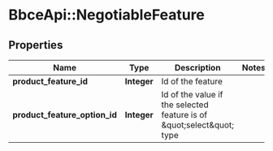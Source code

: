 # BbceApi::NegotiableFeature

## Properties
Name | Type | Description | Notes
------------ | ------------- | ------------- | -------------
**product_feature_id** | **Integer** | Id of the feature | 
**product_feature_option_id** | **Integer** | Id of the value if the selected feature is of \&quot;select\&quot; type | 

